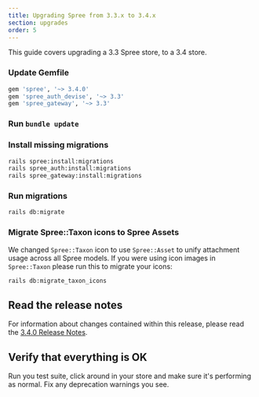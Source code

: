 ```yaml
---
title: Upgrading Spree from 3.3.x to 3.4.x
section: upgrades
order: 5
---
```


This guide covers upgrading a 3.3 Spree store, to a 3.4 store.

### Update Gemfile

```ruby
gem 'spree', '~> 3.4.0'
gem 'spree_auth_devise', '~> 3.3'
gem 'spree_gateway', '~> 3.3'
```

### Run `bundle update`

### Install missing migrations

```bash
rails spree:install:migrations
rails spree_auth:install:migrations
rails spree_gateway:install:migrations
```

### Run migrations

```bash
rails db:migrate
```

### Migrate Spree::Taxon icons to Spree Assets

We changed `Spree::Taxon` icon to use `Spree::Asset` to unify attachment usage
across all Spree models. If you were using icon images in `Spree::Taxon`
please run this to migrate your icons:

```bash
rails db:migrate_taxon_icons
```

## Read the release notes

For information about changes contained within this release, please read the [3.4.0 Release Notes](http://guides.spreecommerce.org/release_notes/spree_3_4_0.html).

## Verify that everything is OK

Run you test suite, click around in your store and make sure it's performing as normal. Fix any deprecation warnings you see.
